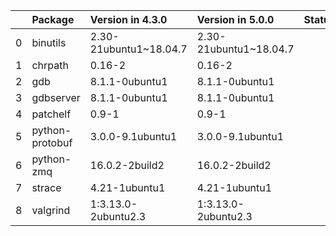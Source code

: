 <!-- markdown-link-check-disable -->

|    | Package         | Version in 4.3.0       | Version in 5.0.0       | Status   |
|---:|:----------------|:-----------------------|:-----------------------|:---------|
|  0 | binutils        | 2.30-21ubuntu1~18.04.7 | 2.30-21ubuntu1~18.04.7 |          |
|  1 | chrpath         | 0.16-2                 | 0.16-2                 |          |
|  2 | gdb             | 8.1.1-0ubuntu1         | 8.1.1-0ubuntu1         |          |
|  3 | gdbserver       | 8.1.1-0ubuntu1         | 8.1.1-0ubuntu1         |          |
|  4 | patchelf        | 0.9-1                  | 0.9-1                  |          |
|  5 | python-protobuf | 3.0.0-9.1ubuntu1       | 3.0.0-9.1ubuntu1       |          |
|  6 | python-zmq      | 16.0.2-2build2         | 16.0.2-2build2         |          |
|  7 | strace          | 4.21-1ubuntu1          | 4.21-1ubuntu1          |          |
|  8 | valgrind        | 1:3.13.0-2ubuntu2.3    | 1:3.13.0-2ubuntu2.3    |          |